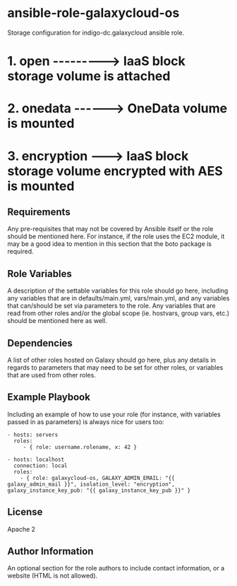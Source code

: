 ansible-role-galaxycloud-os
=========

Storage configuration for indigo-dc.galaxycloud ansible role.

# 1. open ---------> IaaS block storage volume is attached
# 2. onedata ------> OneData volume is mounted
# 3. encryption ---> IaaS block storage volume encrypted with AES is mounted

Requirements
------------

Any pre-requisites that may not be covered by Ansible itself or the role should be mentioned here. For instance, if the role uses the EC2 module, it may be a good idea to mention in this section that the boto package is required.

Role Variables
--------------

A description of the settable variables for this role should go here, including any variables that are in defaults/main.yml, vars/main.yml, and any variables that can/should be set via parameters to the role. Any variables that are read from other roles and/or the global scope (ie. hostvars, group vars, etc.) should be mentioned here as well.

Dependencies
------------

A list of other roles hosted on Galaxy should go here, plus any details in regards to parameters that may need to be set for other roles, or variables that are used from other roles.

Example Playbook
----------------

Including an example of how to use your role (for instance, with variables passed in as parameters) is always nice for users too:

    - hosts: servers
      roles:
         - { role: username.rolename, x: 42 }

    - hosts: localhost
      connection: local
      roles:
        - { role: galaxycloud-os, GALAXY_ADMIN_EMAIL: "{{ galaxy_admin_mail }}", isolation_level: "encryption", galaxy_instance_key_pub: "{{ galaxy_instance_key_pub }}" }

License
-------

Apache 2

Author Information
------------------

An optional section for the role authors to include contact information, or a website (HTML is not allowed).
